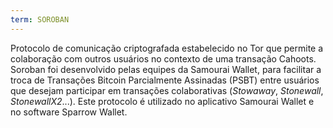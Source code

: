 ```yaml
---
term: SOROBAN
---
```


Protocolo de comunicação criptografada estabelecido no Tor que permite a colaboração com outros usuários no contexto de uma transação Cahoots. Soroban foi desenvolvido pelas equipes da Samourai Wallet, para facilitar a troca de Transações Bitcoin Parcialmente Assinadas (PSBT) entre usuários que desejam participar em transações colaborativas (*Stowaway*, *Stonewall*, *StonewallX2*...). Este protocolo é utilizado no aplicativo Samourai Wallet e no software Sparrow Wallet.